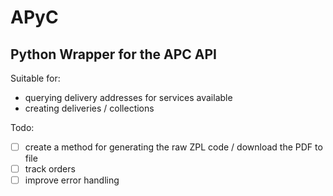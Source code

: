 # APyC 

## Python Wrapper for the APC API 

Suitable for:

*  querying delivery addresses for services available 
*  creating deliveries / collections


Todo: 

- [ ] create a method for generating the raw ZPL code / download the PDF to file
- [ ] track orders
- [ ] improve error handling
